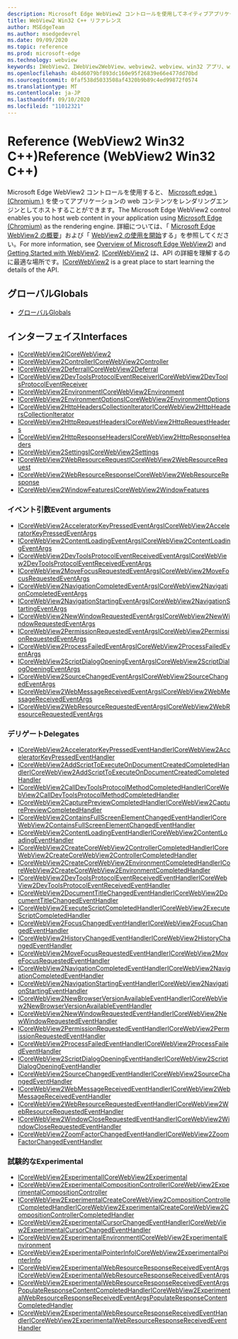 ```yaml
---
description: Microsoft Edge WebView2 コントロールを使用してネイティブアプリケーションに web 技術 (HTML、CSS、JavaScript) を埋め込む
title: WebView2 Win32 C++ リファレンス
author: MSEdgeTeam
ms.author: msedgedevrel
ms.date: 09/09/2020
ms.topic: reference
ms.prod: microsoft-edge
ms.technology: webview
keywords: IWebView2、IWebView2WebView、webview2、webview、win32 アプリ、win32、edge、ICoreWebView2、ICoreWebView2Controller、browser control、edge html
ms.openlocfilehash: 4b4d6079bf893dc160e95f26839e66e477dd70bd
ms.sourcegitcommit: 0faf538d5033508af4320b9b89c4ed99872f0574
ms.translationtype: MT
ms.contentlocale: ja-JP
ms.lasthandoff: 09/10/2020
ms.locfileid: "11012321"
---
```

# <span data-ttu-id="deed5-104">Reference (WebView2 Win32 C++)</span><span class="sxs-lookup"><span data-stu-id="deed5-104">Reference (WebView2 Win32 C++)</span></span>  

<span data-ttu-id="deed5-105">Microsoft Edge WebView2 コントロールを使用すると、 [Microsoft edge \ (Chromium \)](https://www.microsoftedgeinsider.com) を使ってアプリケーションの web コンテンツをレンダリングエンジンとしてホストすることができます。</span><span class="sxs-lookup"><span data-stu-id="deed5-105">The Microsoft Edge WebView2 control enables you to host web content in your application using [Microsoft Edge \(Chromium\)](https://www.microsoftedgeinsider.com) as the rendering engine.</span></span>  <span data-ttu-id="deed5-106">詳細については、「 [Microsoft Edge WebView2 の概要](../../index.md)」および「 [WebView2 の使用を開始](../../gettingstarted/win32.md)する」を参照してください。</span><span class="sxs-lookup"><span data-stu-id="deed5-106">For more information, see [Overview of Microsoft Edge WebView2](../../index.md)) and [Getting Started with WebView2](../../gettingstarted/win32.md).</span></span>  <span data-ttu-id="deed5-107">[ICoreWebView2](0-9-538/ICoreWebView2.md) は、API の詳細を理解するのに最適な場所です。</span><span class="sxs-lookup"><span data-stu-id="deed5-107">[ICoreWebView2](0-9-538/ICoreWebView2.md) is a great place to start learning the details of the API.</span></span>  

## <span data-ttu-id="deed5-108">グローバル</span><span class="sxs-lookup"><span data-stu-id="deed5-108">Globals</span></span>  

*   [<span data-ttu-id="deed5-109">グローバル</span><span class="sxs-lookup"><span data-stu-id="deed5-109">Globals</span></span>](0-9-622/webview2-idl.md)  

## <span data-ttu-id="deed5-110">インターフェイス</span><span class="sxs-lookup"><span data-stu-id="deed5-110">Interfaces</span></span>  
*   [<span data-ttu-id="deed5-111">ICoreWebView2</span><span class="sxs-lookup"><span data-stu-id="deed5-111">ICoreWebView2</span></span>](0-9-622/icorewebview2.md)
*   [<span data-ttu-id="deed5-112">ICoreWebView2Controller</span><span class="sxs-lookup"><span data-stu-id="deed5-112">ICoreWebView2Controller</span></span>](0-9-622/icorewebview2controller.md)
*   [<span data-ttu-id="deed5-113">ICoreWebView2Deferral</span><span class="sxs-lookup"><span data-stu-id="deed5-113">ICoreWebView2Deferral</span></span>](0-9-622/icorewebview2deferral.md)
*   [<span data-ttu-id="deed5-114">ICoreWebView2DevToolsProtocolEventReceiver</span><span class="sxs-lookup"><span data-stu-id="deed5-114">ICoreWebView2DevToolsProtocolEventReceiver</span></span>](0-9-622/icorewebview2devtoolsprotocoleventreceiver.md)
*   [<span data-ttu-id="deed5-115">ICoreWebView2Environment</span><span class="sxs-lookup"><span data-stu-id="deed5-115">ICoreWebView2Environment</span></span>](0-9-622/icorewebview2environment.md)
*   [<span data-ttu-id="deed5-116">ICoreWebView2EnvironmentOptions</span><span class="sxs-lookup"><span data-stu-id="deed5-116">ICoreWebView2EnvironmentOptions</span></span>](0-9-622/icorewebview2environmentoptions.md)
*   [<span data-ttu-id="deed5-117">ICoreWebView2HttpHeadersCollectionIterator</span><span class="sxs-lookup"><span data-stu-id="deed5-117">ICoreWebView2HttpHeadersCollectionIterator</span></span>](0-9-622/icorewebview2httpheaderscollectioniterator.md)
*   [<span data-ttu-id="deed5-118">ICoreWebView2HttpRequestHeaders</span><span class="sxs-lookup"><span data-stu-id="deed5-118">ICoreWebView2HttpRequestHeaders</span></span>](0-9-622/icorewebview2httprequestheaders.md)
*   [<span data-ttu-id="deed5-119">ICoreWebView2HttpResponseHeaders</span><span class="sxs-lookup"><span data-stu-id="deed5-119">ICoreWebView2HttpResponseHeaders</span></span>](0-9-622/icorewebview2httpresponseheaders.md)
*   [<span data-ttu-id="deed5-120">ICoreWebView2Settings</span><span class="sxs-lookup"><span data-stu-id="deed5-120">ICoreWebView2Settings</span></span>](0-9-622/icorewebview2settings.md)
*   [<span data-ttu-id="deed5-121">ICoreWebView2WebResourceRequest</span><span class="sxs-lookup"><span data-stu-id="deed5-121">ICoreWebView2WebResourceRequest</span></span>](0-9-622/icorewebview2webresourcerequest.md)
*   [<span data-ttu-id="deed5-122">ICoreWebView2WebResourceResponse</span><span class="sxs-lookup"><span data-stu-id="deed5-122">ICoreWebView2WebResourceResponse</span></span>](0-9-622/icorewebview2webresourceresponse.md)
*   [<span data-ttu-id="deed5-123">ICoreWebView2WindowFeatures</span><span class="sxs-lookup"><span data-stu-id="deed5-123">ICoreWebView2WindowFeatures</span></span>](0-9-622/icorewebview2windowfeatures.md)

### <span data-ttu-id="deed5-124">イベント引数</span><span class="sxs-lookup"><span data-stu-id="deed5-124">Event arguments</span></span>

*   [<span data-ttu-id="deed5-125">ICoreWebView2AcceleratorKeyPressedEventArgs</span><span class="sxs-lookup"><span data-stu-id="deed5-125">ICoreWebView2AcceleratorKeyPressedEventArgs</span></span>](0-9-622/icorewebview2acceleratorkeypressedeventargs.md)
*   [<span data-ttu-id="deed5-126">ICoreWebView2ContentLoadingEventArgs</span><span class="sxs-lookup"><span data-stu-id="deed5-126">ICoreWebView2ContentLoadingEventArgs</span></span>](0-9-622/icorewebview2contentloadingeventargs.md)
*   [<span data-ttu-id="deed5-127">ICoreWebView2DevToolsProtocolEventReceivedEventArgs</span><span class="sxs-lookup"><span data-stu-id="deed5-127">ICoreWebView2DevToolsProtocolEventReceivedEventArgs</span></span>](0-9-622/icorewebview2devtoolsprotocoleventreceivedeventargs.md)
*   [<span data-ttu-id="deed5-128">ICoreWebView2MoveFocusRequestedEventArgs</span><span class="sxs-lookup"><span data-stu-id="deed5-128">ICoreWebView2MoveFocusRequestedEventArgs</span></span>](0-9-622/icorewebview2movefocusrequestedeventargs.md)
*   [<span data-ttu-id="deed5-129">ICoreWebView2NavigationCompletedEventArgs</span><span class="sxs-lookup"><span data-stu-id="deed5-129">ICoreWebView2NavigationCompletedEventArgs</span></span>](0-9-622/icorewebview2navigationcompletedeventargs.md)
*   [<span data-ttu-id="deed5-130">ICoreWebView2NavigationStartingEventArgs</span><span class="sxs-lookup"><span data-stu-id="deed5-130">ICoreWebView2NavigationStartingEventArgs</span></span>](0-9-622/icorewebview2navigationstartingeventargs.md)
*   [<span data-ttu-id="deed5-131">ICoreWebView2NewWindowRequestedEventArgs</span><span class="sxs-lookup"><span data-stu-id="deed5-131">ICoreWebView2NewWindowRequestedEventArgs</span></span>](0-9-622/icorewebview2newwindowrequestedeventargs.md)
*   [<span data-ttu-id="deed5-132">ICoreWebView2PermissionRequestedEventArgs</span><span class="sxs-lookup"><span data-stu-id="deed5-132">ICoreWebView2PermissionRequestedEventArgs</span></span>](0-9-622/icorewebview2permissionrequestedeventargs.md)
*   [<span data-ttu-id="deed5-133">ICoreWebView2ProcessFailedEventArgs</span><span class="sxs-lookup"><span data-stu-id="deed5-133">ICoreWebView2ProcessFailedEventArgs</span></span>](0-9-622/icorewebview2processfailedeventargs.md)
*   [<span data-ttu-id="deed5-134">ICoreWebView2ScriptDialogOpeningEventArgs</span><span class="sxs-lookup"><span data-stu-id="deed5-134">ICoreWebView2ScriptDialogOpeningEventArgs</span></span>](0-9-622/icorewebview2scriptdialogopeningeventargs.md)
*   [<span data-ttu-id="deed5-135">ICoreWebView2SourceChangedEventArgs</span><span class="sxs-lookup"><span data-stu-id="deed5-135">ICoreWebView2SourceChangedEventArgs</span></span>](0-9-622/icorewebview2sourcechangedeventargs.md)
*   [<span data-ttu-id="deed5-136">ICoreWebView2WebMessageReceivedEventArgs</span><span class="sxs-lookup"><span data-stu-id="deed5-136">ICoreWebView2WebMessageReceivedEventArgs</span></span>](0-9-622/icorewebview2webmessagereceivedeventargs.md)
*   [<span data-ttu-id="deed5-137">ICoreWebView2WebResourceRequestedEventArgs</span><span class="sxs-lookup"><span data-stu-id="deed5-137">ICoreWebView2WebResourceRequestedEventArgs</span></span>](0-9-622/icorewebview2webresourcerequestedeventargs.md)

### <span data-ttu-id="deed5-138">デリゲート</span><span class="sxs-lookup"><span data-stu-id="deed5-138">Delegates</span></span>

*   [<span data-ttu-id="deed5-139">ICoreWebView2AcceleratorKeyPressedEventHandler</span><span class="sxs-lookup"><span data-stu-id="deed5-139">ICoreWebView2AcceleratorKeyPressedEventHandler</span></span>](0-9-622/icorewebview2acceleratorkeypressedeventhandler.md)
*   [<span data-ttu-id="deed5-140">ICoreWebView2AddScriptToExecuteOnDocumentCreatedCompletedHandler</span><span class="sxs-lookup"><span data-stu-id="deed5-140">ICoreWebView2AddScriptToExecuteOnDocumentCreatedCompletedHandler</span></span>](0-9-622/icorewebview2addscripttoexecuteondocumentcreatedcompletedhandler.md)
*   [<span data-ttu-id="deed5-141">ICoreWebView2CallDevToolsProtocolMethodCompletedHandler</span><span class="sxs-lookup"><span data-stu-id="deed5-141">ICoreWebView2CallDevToolsProtocolMethodCompletedHandler</span></span>](0-9-622/icorewebview2calldevtoolsprotocolmethodcompletedhandler.md)
*   [<span data-ttu-id="deed5-142">ICoreWebView2CapturePreviewCompletedHandler</span><span class="sxs-lookup"><span data-stu-id="deed5-142">ICoreWebView2CapturePreviewCompletedHandler</span></span>](0-9-622/icorewebview2capturepreviewcompletedhandler.md)
*   [<span data-ttu-id="deed5-143">ICoreWebView2ContainsFullScreenElementChangedEventHandler</span><span class="sxs-lookup"><span data-stu-id="deed5-143">ICoreWebView2ContainsFullScreenElementChangedEventHandler</span></span>](0-9-622/icorewebview2containsfullscreenelementchangedeventhandler.md)
*   [<span data-ttu-id="deed5-144">ICoreWebView2ContentLoadingEventHandler</span><span class="sxs-lookup"><span data-stu-id="deed5-144">ICoreWebView2ContentLoadingEventHandler</span></span>](0-9-622/icorewebview2contentloadingeventhandler.md)
*   [<span data-ttu-id="deed5-145">ICoreWebView2CreateCoreWebView2ControllerCompletedHandler</span><span class="sxs-lookup"><span data-stu-id="deed5-145">ICoreWebView2CreateCoreWebView2ControllerCompletedHandler</span></span>](0-9-622/icorewebview2createcorewebview2controllercompletedhandler.md)
*   [<span data-ttu-id="deed5-146">ICoreWebView2CreateCoreWebView2EnvironmentCompletedHandler</span><span class="sxs-lookup"><span data-stu-id="deed5-146">ICoreWebView2CreateCoreWebView2EnvironmentCompletedHandler</span></span>](0-9-622/icorewebview2createcorewebview2environmentcompletedhandler.md)
*   [<span data-ttu-id="deed5-147">ICoreWebView2DevToolsProtocolEventReceivedEventHandler</span><span class="sxs-lookup"><span data-stu-id="deed5-147">ICoreWebView2DevToolsProtocolEventReceivedEventHandler</span></span>](0-9-622/icorewebview2devtoolsprotocoleventreceivedeventhandler.md)
*   [<span data-ttu-id="deed5-148">ICoreWebView2DocumentTitleChangedEventHandler</span><span class="sxs-lookup"><span data-stu-id="deed5-148">ICoreWebView2DocumentTitleChangedEventHandler</span></span>](0-9-622/icorewebview2documenttitlechangedeventhandler.md)
*   [<span data-ttu-id="deed5-149">ICoreWebView2ExecuteScriptCompletedHandler</span><span class="sxs-lookup"><span data-stu-id="deed5-149">ICoreWebView2ExecuteScriptCompletedHandler</span></span>](0-9-622/icorewebview2executescriptcompletedhandler.md)
*   [<span data-ttu-id="deed5-150">ICoreWebView2FocusChangedEventHandler</span><span class="sxs-lookup"><span data-stu-id="deed5-150">ICoreWebView2FocusChangedEventHandler</span></span>](0-9-622/icorewebview2focuschangedeventhandler.md)
*   [<span data-ttu-id="deed5-151">ICoreWebView2HistoryChangedEventHandler</span><span class="sxs-lookup"><span data-stu-id="deed5-151">ICoreWebView2HistoryChangedEventHandler</span></span>](0-9-622/icorewebview2historychangedeventhandler.md)
*   [<span data-ttu-id="deed5-152">ICoreWebView2MoveFocusRequestedEventHandler</span><span class="sxs-lookup"><span data-stu-id="deed5-152">ICoreWebView2MoveFocusRequestedEventHandler</span></span>](0-9-622/icorewebview2movefocusrequestedeventhandler.md)
*   [<span data-ttu-id="deed5-153">ICoreWebView2NavigationCompletedEventHandler</span><span class="sxs-lookup"><span data-stu-id="deed5-153">ICoreWebView2NavigationCompletedEventHandler</span></span>](0-9-622/icorewebview2navigationcompletedeventhandler.md)
*   [<span data-ttu-id="deed5-154">ICoreWebView2NavigationStartingEventHandler</span><span class="sxs-lookup"><span data-stu-id="deed5-154">ICoreWebView2NavigationStartingEventHandler</span></span>](0-9-622/icorewebview2navigationstartingeventhandler.md)
*   [<span data-ttu-id="deed5-155">ICoreWebView2NewBrowserVersionAvailableEventHandler</span><span class="sxs-lookup"><span data-stu-id="deed5-155">ICoreWebView2NewBrowserVersionAvailableEventHandler</span></span>](0-9-622/icorewebview2newbrowserversionavailableeventhandler.md)
*   [<span data-ttu-id="deed5-156">ICoreWebView2NewWindowRequestedEventHandler</span><span class="sxs-lookup"><span data-stu-id="deed5-156">ICoreWebView2NewWindowRequestedEventHandler</span></span>](0-9-622/icorewebview2newwindowrequestedeventhandler.md)
*   [<span data-ttu-id="deed5-157">ICoreWebView2PermissionRequestedEventHandler</span><span class="sxs-lookup"><span data-stu-id="deed5-157">ICoreWebView2PermissionRequestedEventHandler</span></span>](0-9-622/icorewebview2permissionrequestedeventhandler.md)
*   [<span data-ttu-id="deed5-158">ICoreWebView2ProcessFailedEventHandler</span><span class="sxs-lookup"><span data-stu-id="deed5-158">ICoreWebView2ProcessFailedEventHandler</span></span>](0-9-622/icorewebview2processfailedeventhandler.md)
*   [<span data-ttu-id="deed5-159">ICoreWebView2ScriptDialogOpeningEventHandler</span><span class="sxs-lookup"><span data-stu-id="deed5-159">ICoreWebView2ScriptDialogOpeningEventHandler</span></span>](0-9-622/icorewebview2scriptdialogopeningeventhandler.md)
*   [<span data-ttu-id="deed5-160">ICoreWebView2SourceChangedEventHandler</span><span class="sxs-lookup"><span data-stu-id="deed5-160">ICoreWebView2SourceChangedEventHandler</span></span>](0-9-622/icorewebview2sourcechangedeventhandler.md)
*   [<span data-ttu-id="deed5-161">ICoreWebView2WebMessageReceivedEventHandler</span><span class="sxs-lookup"><span data-stu-id="deed5-161">ICoreWebView2WebMessageReceivedEventHandler</span></span>](0-9-622/icorewebview2webmessagereceivedeventhandler.md)
*   [<span data-ttu-id="deed5-162">ICoreWebView2WebResourceRequestedEventHandler</span><span class="sxs-lookup"><span data-stu-id="deed5-162">ICoreWebView2WebResourceRequestedEventHandler</span></span>](0-9-622/icorewebview2webresourcerequestedeventhandler.md)
*   [<span data-ttu-id="deed5-163">ICoreWebView2WindowCloseRequestedEventHandler</span><span class="sxs-lookup"><span data-stu-id="deed5-163">ICoreWebView2WindowCloseRequestedEventHandler</span></span>](0-9-622/icorewebview2windowcloserequestedeventhandler.md)
*   [<span data-ttu-id="deed5-164">ICoreWebView2ZoomFactorChangedEventHandler</span><span class="sxs-lookup"><span data-stu-id="deed5-164">ICoreWebView2ZoomFactorChangedEventHandler</span></span>](0-9-622/icorewebview2zoomfactorchangedeventhandler.md)

### <span data-ttu-id="deed5-165">試験的な</span><span class="sxs-lookup"><span data-stu-id="deed5-165">Experimental</span></span>

*   [<span data-ttu-id="deed5-166">ICoreWebView2Experimental</span><span class="sxs-lookup"><span data-stu-id="deed5-166">ICoreWebView2Experimental</span></span>](0-9-622/icorewebview2experimental.md)
*   [<span data-ttu-id="deed5-167">ICoreWebView2ExperimentalCompositionController</span><span class="sxs-lookup"><span data-stu-id="deed5-167">ICoreWebView2ExperimentalCompositionController</span></span>](0-9-622/icorewebview2experimentalcompositioncontroller.md)
*   [<span data-ttu-id="deed5-168">ICoreWebView2ExperimentalCreateCoreWebView2CompositionControllerCompletedHandler</span><span class="sxs-lookup"><span data-stu-id="deed5-168">ICoreWebView2ExperimentalCreateCoreWebView2CompositionControllerCompletedHandler</span></span>](0-9-622/icorewebview2experimentalcreatecorewebview2compositioncontrollercompletedhandler.md)
*   [<span data-ttu-id="deed5-169">ICoreWebView2ExperimentalCursorChangedEventHandler</span><span class="sxs-lookup"><span data-stu-id="deed5-169">ICoreWebView2ExperimentalCursorChangedEventHandler</span></span>](0-9-622/icorewebview2experimentalcursorchangedeventhandler.md)
*   [<span data-ttu-id="deed5-170">ICoreWebView2ExperimentalEnvironment</span><span class="sxs-lookup"><span data-stu-id="deed5-170">ICoreWebView2ExperimentalEnvironment</span></span>](0-9-622/icorewebview2experimentalenvironment.md)
*   [<span data-ttu-id="deed5-171">ICoreWebView2ExperimentalPointerInfo</span><span class="sxs-lookup"><span data-stu-id="deed5-171">ICoreWebView2ExperimentalPointerInfo</span></span>](0-9-622/icorewebview2experimentalpointerinfo.md)
*   [<span data-ttu-id="deed5-172">ICoreWebView2ExperimentalWebResourceResponseReceivedEventArgs</span><span class="sxs-lookup"><span data-stu-id="deed5-172">ICoreWebView2ExperimentalWebResourceResponseReceivedEventArgs</span></span>](0-9-622/icorewebview2experimentalwebresourceresponsereceivedeventargs.md)
*   [<span data-ttu-id="deed5-173">ICoreWebView2ExperimentalWebResourceResponseReceivedEventArgsPopulateResponseContentCompletedHandler</span><span class="sxs-lookup"><span data-stu-id="deed5-173">ICoreWebView2ExperimentalWebResourceResponseReceivedEventArgsPopulateResponseContentCompletedHandler</span></span>](0-9-622/icorewebview2experimentalwebresourceresponsereceivedeventargspopulateresponsecontentcompletedhandler.md)
*   [<span data-ttu-id="deed5-174">ICoreWebView2ExperimentalWebResourceResponseReceivedEventHandler</span><span class="sxs-lookup"><span data-stu-id="deed5-174">ICoreWebView2ExperimentalWebResourceResponseReceivedEventHandler</span></span>](0-9-622/icorewebview2experimentalwebresourceresponsereceivedeventhandler.md)
